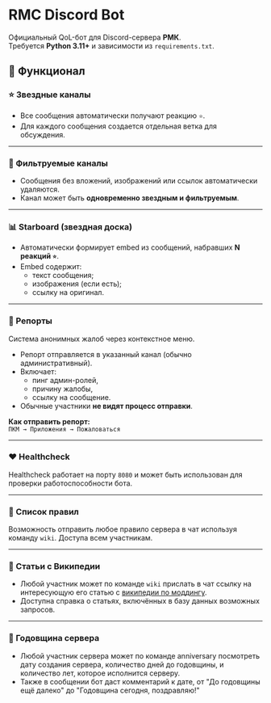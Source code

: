 # RMC Discord Bot

Официальный QoL-бот для Discord-сервера **РМК**.  
Требуется **Python 3.11+** и зависимости из `requirements.txt`.

## 📌 Функционал

### ⭐ Звездные каналы
- Все сообщения автоматически получают реакцию `⭐`.
- Для каждого сообщения создается отдельная ветка для обсуждения.

---

### 🔎 Фильтруемые каналы
- Сообщения без вложений, изображений или ссылок автоматически удаляются.
- Канал может быть **одновременно звездным и фильтруемым**.

---

### 📊 Starboard (звездная доска)
- Автоматически формирует embed из сообщений, набравших **N реакций `⭐`**.
- Embed содержит:
  - текст сообщения;
  - изображения (если есть);
  - ссылку на оригинал.

---

### 🚨 Репорты
Система анонимных жалоб через контекстное меню.  
- Репорт отправляется в указанный канал (обычно административный).  
- Включает:
  - пинг админ-ролей,
  - причину жалобы,
  - ссылку на сообщение.  
- Обычные участники **не видят процесс отправки**.  

**Как отправить репорт:**  
`ПКМ → Приложения → Пожаловаться`

---

### ❤️ Healthcheck
Healthcheck работает на порту `8080` и может быть использован для проверки работоспособности бота. 

---

### 📜 Список правил
Возможность отправить любое правило сервера в чат используя команду `wiki`.
Доступа всем участникам.

---

### 📖 Статьи с Википедии
- Любой участник может по команде `wiki` прислать в чат ссылку на интересующую его статью с [википедии по моддингу](https://hoi4.paradoxwikis.com/Hearts_of_Iron_4_Wiki).
- Доступна справка о статьях, включённых в базу данных возможных запросов.

---

### 🎉 Годовщина сервера
- Любой участник сервера может по команде anniversary посмотреть дату создания сервера, количество дней до годовщины, и количество лет, которое исполнится серверу.
- Также в сообщении бот даст комментарий к дате, от "До годовщины ещё далеко" до "Годовщина сегодня, поздравляю!"
